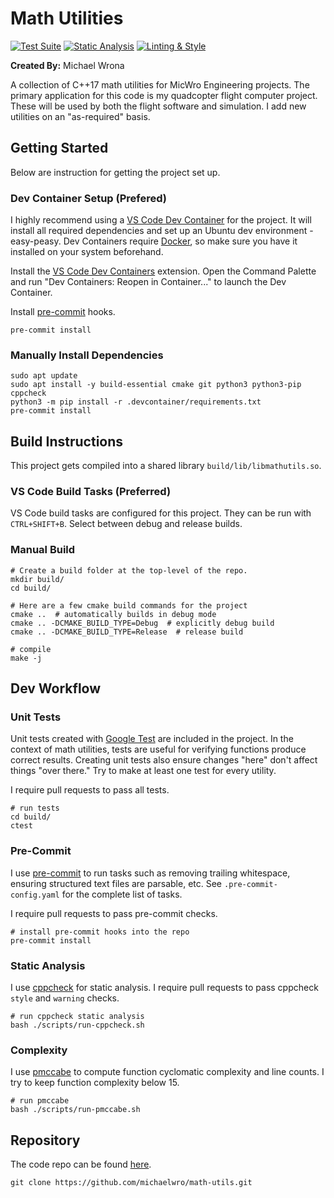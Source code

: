 # Math Utilities

[![Test Suite](https://github.com/michaelwro/math-utils/actions/workflows/build-test.yml/badge.svg?branch=main)](https://github.com/michaelwro/math-utils/actions/workflows/build-test.yml) [![Static Analysis](https://github.com/michaelwro/math-utils/actions/workflows/static-analysis.yml/badge.svg?branch=main)](https://github.com/michaelwro/math-utils/actions/workflows/static-analysis.yml) [![Linting & Style](https://github.com/michaelwro/math-utils/actions/workflows/pre-commit.yml/badge.svg?branch=main)](https://github.com/michaelwro/math-utils/actions/workflows/pre-commit.yml)

**Created By:** Michael Wrona

A collection of C++17 math utilities for MicWro Engineering projects. The primary application for this code is my quadcopter flight computer project. These will be used by both the flight software and simulation. I add new utilities on an "as-required" basis.

## Getting Started

Below are instruction for getting the project set up.

### Dev Container Setup (Prefered)

I highly recommend using a [VS Code Dev Container](https://code.visualstudio.com/docs/devcontainers/containers) for the project. It will install all required dependencies and set up an Ubuntu dev environment - easy-peasy. Dev Containers require [Docker](https://docs.docker.com/engine/install/), so make sure you have it installed on your system beforehand.

Install the [VS Code Dev Containers](vscode:extension/ms-vscode-remote.remote-containers) extension. Open the Command Palette and run "Dev Containers: Reopen in Container..." to launch the Dev Container.

Install [pre-commit](https://pre-commit.com/) hooks.

```shell
pre-commit install
```

### Manually Install Dependencies

```shell
sudo apt update
sudo apt install -y build-essential cmake git python3 python3-pip cppcheck
python3 -m pip install -r .devcontainer/requirements.txt
pre-commit install
```

## Build Instructions

This project gets compiled into a shared library `build/lib/libmathutils.so`.

### VS Code Build Tasks (Preferred)

VS Code build tasks are configured for this project. They can be run with `CTRL+SHIFT+B`. Select between debug and release builds.

### Manual Build

```shell
# Create a build folder at the top-level of the repo.
mkdir build/
cd build/

# Here are a few cmake build commands for the project
cmake ..  # automatically builds in debug mode
cmake .. -DCMAKE_BUILD_TYPE=Debug  # explicitly debug build
cmake .. -DCMAKE_BUILD_TYPE=Release  # release build

# compile
make -j
```

## Dev Workflow

### Unit Tests

Unit tests created with [Google Test](https://github.com/google/googletest) are included in the project. In the context of math utilities, tests are useful for verifying functions produce correct results. Creating unit tests also ensure changes "here" don't affect things "over there." Try to make at least one test for every utility.

I require pull requests to pass all tests.

```shell
# run tests
cd build/
ctest
```

### Pre-Commit

I use [pre-commit](https://pre-commit.com/) to run tasks such as removing trailing whitespace, ensuring structured text files are parsable, etc. See `.pre-commit-config.yaml` for the complete list of tasks.

I require pull requests to pass pre-commit checks.

```shell
# install pre-commit hooks into the repo
pre-commit install
```

### Static Analysis

I use [cppcheck](https://cppcheck.sourceforge.io/) for static analysis. I require pull requests to pass cppcheck `style` and `warning` checks.

```shell
# run cppcheck static analysis
bash ./scripts/run-cppcheck.sh
```

### Complexity

I use [pmccabe](https://manpages.ubuntu.com/manpages/focal/man1/pmccabe.1.html) to compute function cyclomatic complexity and line counts. I try to keep function complexity below 15.

```shell
# run pmccabe
bash ./scripts/run-pmccabe.sh
```

## Repository

The code repo can be found [here](https://github.com/michaelwro/math-utils).

```shell
git clone https://github.com/michaelwro/math-utils.git
```
